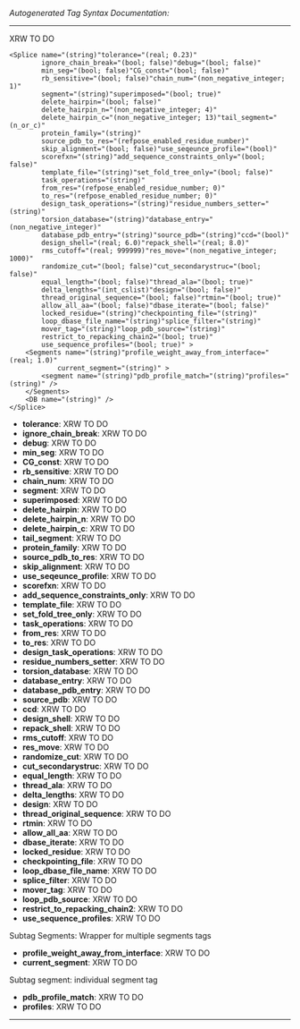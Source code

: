 _Autogenerated Tag Syntax Documentation:_

---
XRW TO DO

```
<Splice name="(string)"tolerance="(real; 0.23)"
        ignore_chain_break="(bool; false)"debug="(bool; false)"
        min_seg="(bool; false)"CG_const="(bool; false)"
        rb_sensitive="(bool; false)"chain_num="(non_negative_integer; 1)"
        segment="(string)"superimposed="(bool; true)"
        delete_hairpin="(bool; false)"
        delete_hairpin_n="(non_negative_integer; 4)"
        delete_hairpin_c="(non_negative_integer; 13)"tail_segment="(n_or_c)"
        protein_family="(string)"
        source_pdb_to_res="(refpose_enabled_residue_number)"
        skip_alignment="(bool; false)"use_seqeunce_profile="(bool)"
        scorefxn="(string)"add_sequence_constraints_only="(bool; false)"
        template_file="(string)"set_fold_tree_only="(bool; false)"
        task_operations="(string)"
        from_res="(refpose_enabled_residue_number; 0)"
        to_res="(refpose_enabled_residue_number; 0)"
        design_task_operations="(string)"residue_numbers_setter="(string)"
        torsion_database="(string)"database_entry="(non_negative_integer)"
        database_pdb_entry="(string)"source_pdb="(string)"ccd="(bool)"
        design_shell="(real; 6.0)"repack_shell="(real; 8.0)"
        rms_cutoff="(real; 999999)"res_move="(non_negative_integer; 1000)"
        randomize_cut="(bool; false)"cut_secondarystruc="(bool; false)"
        equal_length="(bool; false)"thread_ala="(bool; true)"
        delta_lengths="(int_cslist)"design="(bool; false)"
        thread_original_sequence="(bool; false)"rtmin="(bool; true)"
        allow_all_aa="(bool; false)"dbase_iterate="(bool; false)"
        locked_residue="(string)"checkpointing_file="(string)"
        loop_dbase_file_name="(string)"splice_filter="(string)"
        mover_tag="(string)"loop_pdb_source="(string)"
        restrict_to_repacking_chain2="(bool; true)"
        use_sequence_profiles="(bool; true)" >
    <Segments name="(string)"profile_weight_away_from_interface="(real; 1.0)"
            current_segment="(string)" >
        <segment name="(string)"pdb_profile_match="(string)"profiles="(string)" />
    </Segments>
    <DB name="(string)" />
</Splice>
```

-   **tolerance**: XRW TO DO
-   **ignore_chain_break**: XRW TO DO
-   **debug**: XRW TO DO
-   **min_seg**: XRW TO DO
-   **CG_const**: XRW TO DO
-   **rb_sensitive**: XRW TO DO
-   **chain_num**: XRW TO DO
-   **segment**: XRW TO DO
-   **superimposed**: XRW TO DO
-   **delete_hairpin**: XRW TO DO
-   **delete_hairpin_n**: XRW TO DO
-   **delete_hairpin_c**: XRW TO DO
-   **tail_segment**: XRW TO DO
-   **protein_family**: XRW TO DO
-   **source_pdb_to_res**: XRW TO DO
-   **skip_alignment**: XRW TO DO
-   **use_seqeunce_profile**: XRW TO DO
-   **scorefxn**: XRW TO DO
-   **add_sequence_constraints_only**: XRW TO DO
-   **template_file**: XRW TO DO
-   **set_fold_tree_only**: XRW TO DO
-   **task_operations**: XRW TO DO
-   **from_res**: XRW TO DO
-   **to_res**: XRW TO DO
-   **design_task_operations**: XRW TO DO
-   **residue_numbers_setter**: XRW TO DO
-   **torsion_database**: XRW TO DO
-   **database_entry**: XRW TO DO
-   **database_pdb_entry**: XRW TO DO
-   **source_pdb**: XRW TO DO
-   **ccd**: XRW TO DO
-   **design_shell**: XRW TO DO
-   **repack_shell**: XRW TO DO
-   **rms_cutoff**: XRW TO DO
-   **res_move**: XRW TO DO
-   **randomize_cut**: XRW TO DO
-   **cut_secondarystruc**: XRW TO DO
-   **equal_length**: XRW TO DO
-   **thread_ala**: XRW TO DO
-   **delta_lengths**: XRW TO DO
-   **design**: XRW TO DO
-   **thread_original_sequence**: XRW TO DO
-   **rtmin**: XRW TO DO
-   **allow_all_aa**: XRW TO DO
-   **dbase_iterate**: XRW TO DO
-   **locked_residue**: XRW TO DO
-   **checkpointing_file**: XRW TO DO
-   **loop_dbase_file_name**: XRW TO DO
-   **splice_filter**: XRW TO DO
-   **mover_tag**: XRW TO DO
-   **loop_pdb_source**: XRW TO DO
-   **restrict_to_repacking_chain2**: XRW TO DO
-   **use_sequence_profiles**: XRW TO DO


Subtag Segments:   Wrapper for multiple segments tags

-   **profile_weight_away_from_interface**: XRW TO DO
-   **current_segment**: XRW TO DO


Subtag segment:   individual segment tag

-   **pdb_profile_match**: XRW TO DO
-   **profiles**: XRW TO DO

---
